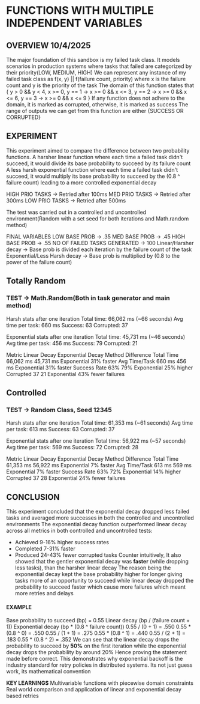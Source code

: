# FUNCTIONS WITH MULTIPLE INDEPENDENT VARIABLES
## OVERVIEW 10/4/2025

The major foundation of this sandbox is my failed task class. 
It models scenarios in production systems where tasks that failed are categorized by their priority(LOW, MEDIUM, HIGH)
We can represent any instance of my failed task class as f(x, y) || f(failure count, priority) where x is the failure count and y is the priority of the task
The domain of this function states that {
y > 0 && y < 4, 
x >= 0,
y == 1 -> x >= 0 && x <= 3,
y == 2 -> x >= 0 && x <= 6,
y == 3 -> x >= 0 && x <= 9
}
If any function does not adhere to the domain, it is marked as corrupted, otherwise, it is marked as success
The range of outputs we can get from this function are either {SUCCESS OR CORRUPTED}


## EXPERIMENT
This experiment aimed to compare the difference between two probability functions.
A harsher linear function where each time a failed task didn't succeed, it would divide its base probability to succeed by its failure count
A less harsh exponential function where each time a failed task didn't succeed, it would multiply its base probability to succeed by the (0.8 ^ failure count) leading to a more controlled exponential decay

HIGH PRIO TASKS -> Retried after 100ms
MED PRIO TASKS -> Retried after 300ms
LOW PRIO TASKS -> Retried after 500ms

The test was carried out in a controlled and uncontrolled environment(Random with a set seed for both iterations and Math.random method)

FINAL VARIABLES
LOW BASE PROB -> .35
MED BASE PROB -> .45
HIGH BASE PROB -> .55
NO OF FAILED TASKS GENERATED -> 100
Linear/Harsher decay -> Base prob is divided each iteration by the failure count of the task
Exponential/Less Harsh decay -> Base prob is multiplied by (0.8 to the power of the failure count)

## Totally Random
### TEST -> Math.Random(Both in task generator and main method)
Harsh stats after one iteration
Total time: 66,062 ms (~66 seconds)
Avg time per task: 660 ms
Success: 63
Corrupted: 37

Exponential stats after one iteration
Total time: 45,731 ms (~46 seconds)
Avg time per task: 456 ms
Success: 79
Corrupted: 21

Metric        Linear Decay Exponential Decay  Method Difference
Total Time    66,062 ms    45,731 ms         Exponential 31% faster
Avg Time/Task 660 ms       456 ms            Exponential 31% faster
Success Rate  63%          79%               Exponential 25% higher
Corrupted     37           21                Exponential 43% fewer failures

## Controlled
### TEST -> Random Class, Seed 12345
Harsh stats after one iteration
Total time: 61,353 ms (~61 seconds)
Avg time per task: 613 ms
Success: 63
Corrupted: 37

Exponential stats after one iteration
Total time: 56,922 ms (~57 seconds)
Avg time per task: 569 ms
Success: 72
Corrupted: 28


Metric        Linear Decay     Exponential Decay      Method Difference
Total Time    61,353 ms         56,922 ms             Exponential 7% faster
Avg Time/Task 613 ms            569 ms                Exponential 7% faster
Success Rate  63%               72%                   Exponential 14% higher
Corrupted     37                28                    Exponential 24% fewer failures



## CONCLUSION
This experiment concluded that the exponential decay dropped less failed tasks and averaged more successes in both the controlled and uncontrolled environments
The exponential decay function outperformed linear decay across all metrics in both controlled and uncontrolled tests:
- Achieved 9-16% higher success rates
- Completed 7-31% faster
- Produced 24-43% fewer corrupted tasks
Counter intuitively, It also showed that the gentler exponential decay was **faster** (while dropping less tasks), than the harsher linear decay
The reason being the exponential decay kept the base probability higher for longer giving tasks more of an opportunity to succeed while linear decay dropped the probability to succeed faster which cause more
failures which meant more retries and delays

#### EXAMPLE 
Base probability to succeed (bp) = 0.55
Linear decay (bp / (failure count + 1))         Exponential decay (bp * (0.8 ^ failure count))
0.55 / (0 + 1) =  .550                          0.55 * (0.8 ^ 0) = .550
0.55 / (1 + 1) =  .275                          0.55 * (0.8 ^ 1) = .440
0.55 / (2 + 1) =  .183                          0.55 * (0.8 ^ 2) = .352
We can see that the linear decay drops the probability to succeed by **50%** on the first iteration while the exponential decay drops the probability by around 20%
Hence proving the statement made before correct.
This demonstrates why exponential backoff is the industry standard for retry policies in distributed systems. Its not just guess work, its mathematical convention

**KEY LEARNINGS**
Multivariable functions with piecewise domain constraints
Real world comparison and application of linear and exponential decay based retries
